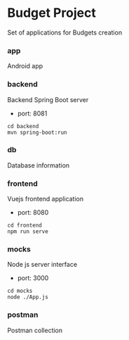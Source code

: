 # Budget Project

Set of applications for Budgets creation

### app

Android app

### backend

Backend Spring Boot server

- port: 8081

```
cd backend
mvn spring-boot:run
```

### db

Database information

### frontend

Vuejs frontend application

- port: 8080

```
cd frontend
npm run serve
```

### mocks

Node js server interface

- port: 3000

```
cd mocks
node ./App.js
```

### postman

Postman collection
